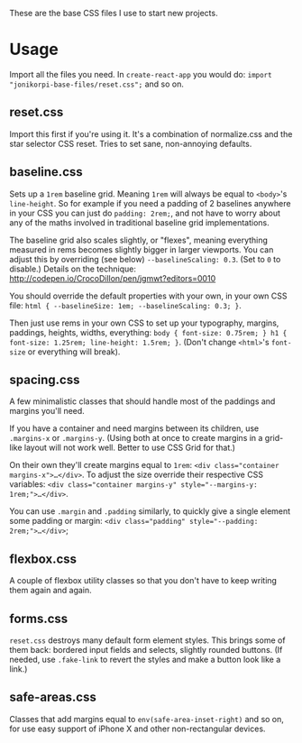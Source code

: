 These are the base CSS files I use to start new projects.

# Usage

Import all the files you need. In `create-react-app` you would do: `import "jonikorpi-base-files/reset.css";` and so on.

## reset.css

Import this first if you're using it. It's a combination of normalize.css and the star selector CSS reset. Tries to set sane, non-annoying defaults.

## baseline.css

Sets up a `1rem` baseline grid. Meaning `1rem` will always be equal to `<body>`'s `line-height`. So for example if you need a padding of 2 baselines anywhere in your CSS you can just do `padding: 2rem;`, and not have to worry about any of the maths involved in traditional baseline grid implementations.

The baseline grid also scales slightly, or "flexes", meaning everything measured in rems becomes slightly bigger in larger viewports. You can adjust this by overriding (see below) `--baselineScaling: 0.3`. (Set to `0` to disable.) Details on the technique: http://codepen.io/CrocoDillon/pen/jgmwt?editors=0010

You should override the default properties with your own, in your own CSS file: `html { --baselineSize: 1em; --baselineScaling: 0.3; }`.

Then just use rems in your own CSS to set up your typography, margins, paddings, heights, widths, everything: `body { font-size: 0.75rem; } h1 { font-size: 1.25rem; line-height: 1.5rem; }`. (Don't change `<html>`'s `font-size` or everything will break).

## spacing.css

A few minimalistic classes that should handle most of the paddings and margins you'll need.

If you have a container and need margins between its children, use `.margins-x` or `.margins-y`. (Using both at once to create margins in a grid-like layout will not work well. Better to use CSS Grid for that.)

On their own they'll create margins equal to `1rem`: `<div class="container margins-x">…</div>`. To adjust the size override their respective CSS variables: `<div class="container margins-y" style="--margins-y: 1rem;">…</div>`.

You can use `.margin` and `.padding` similarly, to quickly give a single element some padding or margin: `<div class="padding" style="--padding: 2rem;">…</div>`;

## flexbox.css

A couple of flexbox utility classes so that you don't have to keep writing them again and again.

## forms.css

`reset.css` destroys many default form element styles. This brings some of them back: bordered input fields and selects, slightly rounded buttons. (If needed, use `.fake-link` to revert the styles and make a button look like a link.)

## safe-areas.css

Classes that add margins equal to `env(safe-area-inset-right)` and so on, for use easy support of iPhone X and other non-rectangular devices.
